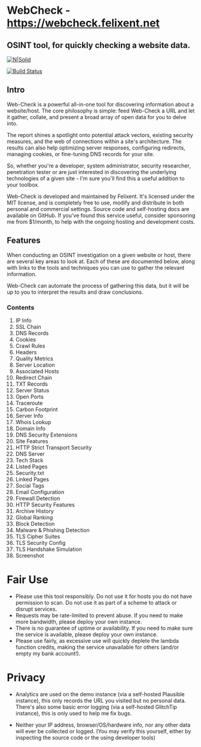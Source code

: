 # WebCheck - https://webcheck.felixent.net
## OSINT tool, for quickly checking a website data.

[![N|Solid](https://cldup.com/dTxpPi9lDf.thumb.png)](https://nodesource.com/products/nsolid)

[![Build Status](https://travis-ci.org/joemccann/dillinger.svg?branch=master)](https://travis-ci.org/joemccann/dillinger)

## Intro
Web-Check is a powerful all-in-one tool for discovering information about a website/host. The core philosophy is simple: feed Web-Check a URL and let it gather, collate, and present a broad array of open data for you to delve into.

The report shines a spotlight onto potential attack vectors, existing security measures, and the web of connections within a site's architecture. The results can also help optimizing server responses, configuring redirects, managing cookies, or fine-tuning DNS records for your site.

So, whether you're a developer, system administrator, security researcher, penetration tester or are just interested in discovering the underlying technologies of a given site - I'm sure you'll find this a useful addition to your toolbox.

Web-Check is developed and maintained by Felixent. It's licensed under the MIT license, and is completely free to use, modify and distribute in both personal and commercial settings.
Source code and self-hosting docs are available on GitHub. If you've found this service useful, consider sponsoring me from $1/month, to help with the ongoing hosting and development costs.

## Features
When conducting an OSINT investigation on a given website or host, there are several key areas to look at. Each of these are documented below, along with links to the tools and techniques you can use to gather the relevant information.

Web-Check can automate the process of gathering this data, but it will be up to you to interpret the results and draw conclusions.

### Contents
1. IP Info
2. SSL Chain
3. DNS Records
4. Cookies
5. Crawl Rules
6. Headers
7. Quality Metrics
8. Server Location
9. Associated Hosts
10. Redirect Chain
11. TXT Records
12. Server Status
13. Open Ports
14. Traceroute
15. Carbon Footprint
16. Server Info
17. Whois Lookup
18. Domain Info
19. DNS Security Extensions
20. Site Features
21. HTTP Strict Transport Security
22. DNS Server
23. Tech Stack
24. Listed Pages
25. Security.txt
26. Linked Pages
27. Social Tags
28. Email Configuration
29. Firewall Detection
30. HTTP Security Features
31. Archive History
32. Global Ranking
33. Block Detection
34. Malware & Phishing Detection
35. TLS Cipher Suites
36. TLS Security Config
37. TLS Handshake Simulation
38. Screenshot

# Fair Use
- Please use this tool responsibly. Do not use it for hosts you do not have permission to scan. Do not use it as part of a scheme to attack or disrupt services.
- Requests may be rate-limited to prevent abuse. If you need to make more bandwidth, please deploy your own instance.
- There is no guarantee of uptime or availability. If you need to make sure the service is available, please deploy your own instance.
- Please use fairly, as excessive use will quickly deplete the lambda function credits, making the service unavailable for others (and/or empty my bank account!).

# Privacy
- Analytics are used on the demo instance (via a self-hosted Plausible instance), this only records the URL you visited but no personal data. There's also some basic error logging (via a self-hosted GlitchTip instance), this is only used to help me fix bugs.

- Neither your IP address, browser/OS/hardware info, nor any other data will ever be collected or logged. (You may verify this yourself, either by inspecting the source code or the using developer tools)

